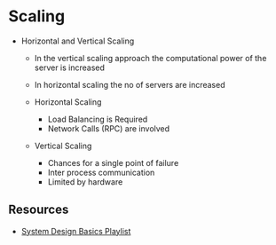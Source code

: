 # Scaling 

- Horizontal and Vertical Scaling 
    - In the vertical scaling approach the computational power of the server is increased
    - In horizontal scaling the no of servers are increased

    - Horizontal Scaling 
        - Load Balancing is Required 
        - Network Calls (RPC) are involved 

    - Vertical Scaling 
        - Chances for a single point of failure
        - Inter process communication
        - Limited by hardware 


## Resources 

- [System Design Basics Playlist](https://www.youtube.com/watch?v=xpDnVSmNFX0&list=PLMCXHnjXnTnvo6alSjVkgxV-VH6EPyvoX)
